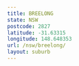```yaml
---
title: BREELONG
state: NSW
postcode: 2827
latitude: -31.63315
longitude: 148.648353
url: /nsw/breelong/
layout: suburb
---
```

